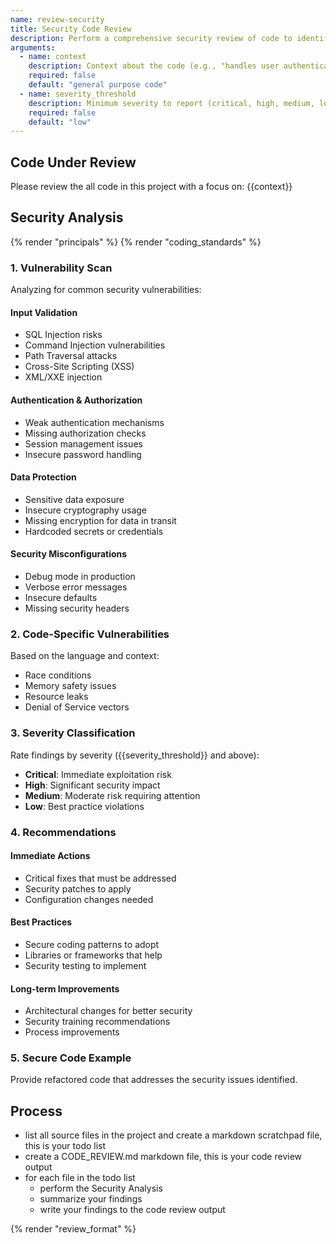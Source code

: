 ```yaml
---
name: review-security
title: Security Code Review
description: Perform a comprehensive security review of code to identify vulnerabilities
arguments:
  - name: context
    description: Context about the code (e.g., "handles user authentication")
    required: false
    default: "general purpose code"
  - name: severity_threshold
    description: Minimum severity to report (critical, high, medium, low)
    required: false
    default: "low"
---
```


## Code Under Review

Please review the all code in this project with a focus on: {{context}}

## Security Analysis

{% render "principals" %}
{% render "coding_standards" %}

### 1. Vulnerability Scan

Analyzing for common security vulnerabilities:

#### Input Validation

- SQL Injection risks
- Command Injection vulnerabilities
- Path Traversal attacks
- Cross-Site Scripting (XSS)
- XML/XXE injection

#### Authentication & Authorization

- Weak authentication mechanisms
- Missing authorization checks
- Session management issues
- Insecure password handling

#### Data Protection

- Sensitive data exposure
- Insecure cryptography usage
- Missing encryption for data in transit
- Hardcoded secrets or credentials

#### Security Misconfigurations

- Debug mode in production
- Verbose error messages
- Insecure defaults
- Missing security headers

### 2. Code-Specific Vulnerabilities

Based on the language and context:

- Race conditions
- Memory safety issues
- Resource leaks
- Denial of Service vectors

### 3. Severity Classification

Rate findings by severity ({{severity_threshold}} and above):

- **Critical**: Immediate exploitation risk
- **High**: Significant security impact
- **Medium**: Moderate risk requiring attention
- **Low**: Best practice violations

### 4. Recommendations

#### Immediate Actions

- Critical fixes that must be addressed
- Security patches to apply
- Configuration changes needed

#### Best Practices

- Secure coding patterns to adopt
- Libraries or frameworks that help
- Security testing to implement

#### Long-term Improvements

- Architectural changes for better security
- Security training recommendations
- Process improvements

### 5. Secure Code Example

Provide refactored code that addresses the security issues identified.

## Process

- list all source files in the project and create a markdown scratchpad file, this is your todo list
- create a CODE_REVIEW.md markdown file, this is your code review output
- for each file in the todo list
  - perform the Security Analysis
  - summarize your findings
  - write your findings to the code review output

{% render "review_format" %}
